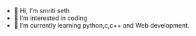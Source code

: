 - 👋 Hi, I’m smriti seth
- 👀 I’m interested in coding
- 🌱 I’m currently learning python,c,c++ and Web development.

<!---
Titly2005/Titly2005 is a ✨ special ✨ repository because its `README.md` (this file) appears on your GitHub profile.
You can click the Preview link to take a look at your changes.
--->
